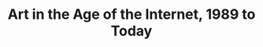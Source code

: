 ---
ee_id_show: '4424'
site: '1'
type: '5'
title: Art in the Age of the Internet, 1989 to Today
url: art-in-the-age-of-the-internet-1989-to-today
year: '2018'
venue: ICA Boston
state_country: Boston
pitch: in d corner w/ Majerus &amp; Catala :)
ps: ''
imgs: ICA-Boston-2018-03-install-3-database-cm-P29H.jpg
things: "[185] [2005-021-super-landscape-1] 2005-021 Super Landscape #1"
layout: shows
---